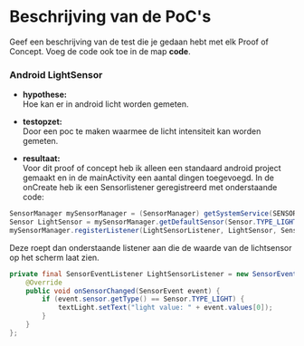 # Beschrijving van de PoC's


Geef een beschrijving van de test die je gedaan hebt met elk Proof of Concept. Voeg 
 de code ook toe in de map **code**.
 
### Android LightSensor

* **hypothese:**  
Hoe kan er in android licht worden gemeten. 

* **testopzet:**  
Door een poc te maken waarmee de licht intensiteit kan worden gemeten.  
 
* **resultaat:**  
Voor dit proof of concept heb ik alleen een standaard android project gemaakt en in de mainActivity een aantal dingen toegevoegd. 
In de onCreate heb ik een Sensorlistener geregistreerd met onderstaande code:
```java
SensorManager mySensorManager = (SensorManager) getSystemService(SENSOR_SERVICE);
Sensor LightSensor = mySensorManager.getDefaultSensor(Sensor.TYPE_LIGHT);
mySensorManager.registerListener(LightSensorListener, LightSensor, SensorManager.SENSOR_DELAY_NORMAL);
```
Deze roept dan onderstaande listener aan die de waarde van de lichtsensor op het scherm laat zien.
```java
private final SensorEventListener LightSensorListener = new SensorEventListener() {
    @Override
    public void onSensorChanged(SensorEvent event) {
        if (event.sensor.getType() == Sensor.TYPE_LIGHT) {
            textLight.setText("light value: " + event.values[0]);
        }
    }
};
```

 